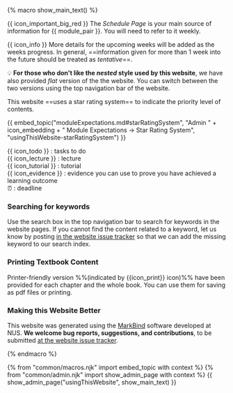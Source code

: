 {% macro show_main_text() %} 
<div id="main">
<div id="essential">

{{ icon_important_big_red }} The _Schedule Page_ is your main source of information for {{ module_pair }}. You will need to refer to it weekly.

{{ icon_info }} More details for the upcoming weeks will be added as the weeks progress. In general, ==information given for more than 1 week into the future should be treated as _tentative_==.

<div class="full-mode">

:bulb: **For those who don't like the _nested_ style used by this website**, we have also provided _flat_ version of the the website. You can switch between the two versions using the top navigation bar of the website.
</div>

<include src="../book/about/usage.md#browsers" />
<include src="../book/about/usage.md#layers"/>

This website ==uses a star rating system== to indicate the priority level of contents.

{{ embed_topic("moduleExpectations.md#starRatingSystem", "Admin " + icon_embedding + " Module Expectations → Star Rating System", "usingThisWebsite-starRatingSystem") }}


</div>
<div id="more">

<include src="../book/about/usage.md#conventions" name="Conventions Used" />

<div class="indented">

{{ icon_todo }} : tasks to do<br> 
{{ icon_lecture }} : lecture<br>
{{ icon_tutorial }} : tutorial<br> 
{{ icon_evidence }} : evidence you can use to prove you have achieved a learning outcome<br>
:alarm_clock: : deadline<br>
</div>

### Searching for keywords

Use the search box in the top navigation bar to search for keywords in the website pages. If you cannot find the content related to a keyword, let us know by posting [in the website issue tracker]({{module_org}}/website/issues) so that we can add the missing keyword to our search index.

<include src="../book/about/usage.md#saving" />

### Printing Textbook Content

Printer-friendly version %%(indicated by {{icon_print}} icon)%% have been provided for each chapter and the whole book. You can use them for saving as pdf files or printing.

### Making this Website Better

This website was generated using the [MarkBind](https://markbind.github.io/) software developed at NUS. **We welcome bug reports, suggestions, and contributions**, to be submitted [at the website issue tracker]({{module_org}}/website/issues).

</div>
</div>
{% endmacro %} 

{% from "common/macros.njk" import embed_topic with context %}
{% from "common/admin.njk" import show_admin_page with context %}
{{ show_admin_page("usingThisWebsite", show_main_text) }}